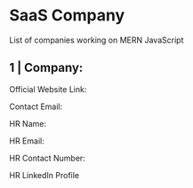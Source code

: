 # SaaS Company

List of companies working on MERN JavaScript

## 1 | Company: 

Official Website Link: 

Contact Email:

HR Name:

HR Email:

HR Contact Number:

HR LinkedIn Profile
